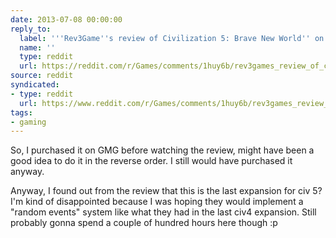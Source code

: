 ```yaml
---
date: 2013-07-08 00:00:00
reply_to:
  label: '''Rev3Game''s review of Civilization 5: Brave New World'' on /r/Games'
  name: ''
  type: reddit
  url: https://reddit.com/r/Games/comments/1huy6b/rev3games_review_of_civilization_5_brave_new_world/
source: reddit
syndicated:
- type: reddit
  url: https://www.reddit.com/r/Games/comments/1huy6b/rev3games_review_of_civilization_5_brave_new_world/cay8ote/
tags:
- gaming
---
```


So, I purchased it on GMG before watching the review, might have been a good idea to do it in the reverse order. I still would have purchased it anyway. 

Anyway, I found out from the review that this is the last expansion for civ 5? I'm kind of disappointed because I was hoping they would implement a "random events" system like what they had in the last civ4 expansion. Still probably gonna spend a couple of hundred hours here though :p